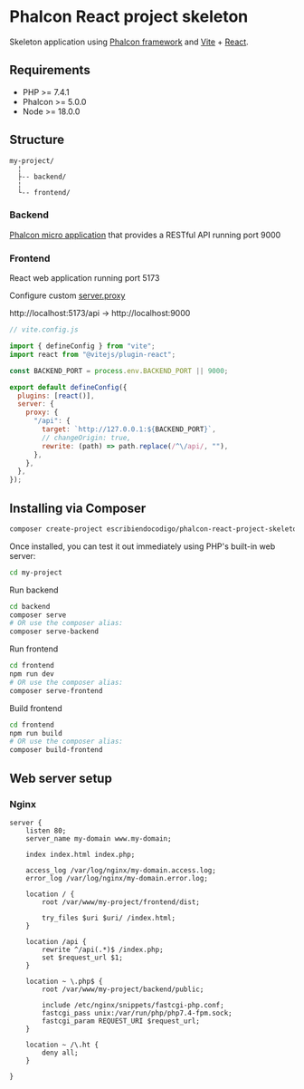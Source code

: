 # Phalcon React project skeleton

Skeleton application using [Phalcon framework](https://phalcon.io) and [Vite](https://vitejs.dev) + [React](https://react.dev).

## Requirements

- PHP >= 7.4.1
- Phalcon >= 5.0.0
- Node >= 18.0.0

## Structure

```
my-project/
  ¦
  ├-- backend/
  ¦
  └-- frontend/
```

### Backend

[Phalcon micro application](https://github.com/escribiendocodigo/phalcon-micro-project-skeleton)
that provides a RESTful API running port 9000

### Frontend

React web application running port 5173

Configure custom [server.proxy](https://vitejs.dev/config/server-options.html#server-proxy)

http://localhost:5173/api -> http://localhost:9000

```js
// vite.config.js

import { defineConfig } from "vite";
import react from "@vitejs/plugin-react";

const BACKEND_PORT = process.env.BACKEND_PORT || 9000;

export default defineConfig({
  plugins: [react()],
  server: {
    proxy: {
      "/api": {
        target: `http://127.0.0.1:${BACKEND_PORT}`,
        // changeOrigin: true,
        rewrite: (path) => path.replace(/^\/api/, ""),
      },
    },
  },
});
```

## Installing via Composer

```bash
composer create-project escribiendocodigo/phalcon-react-project-skeleton my-project
```

Once installed, you can test it out immediately using PHP's built-in web server:

```bash
cd my-project
```

Run backend

```bash
cd backend
composer serve
# OR use the composer alias:
composer serve-backend
```

Run frontend

```bash
cd frontend
npm run dev
# OR use the composer alias:
composer serve-frontend
```

Build frontend

```bash
cd frontend
npm run build
# OR use the composer alias:
composer build-frontend
```

## Web server setup

### Nginx

```nginx
server {
    listen 80;
    server_name my-domain www.my-domain;

    index index.html index.php;

    access_log /var/log/nginx/my-domain.access.log;
    error_log /var/log/nginx/my-domain.error.log;

    location / {
        root /var/www/my-project/frontend/dist;

        try_files $uri $uri/ /index.html;
    }

    location /api {
        rewrite ^/api(.*)$ /index.php;
        set $request_url $1;
    }

    location ~ \.php$ {
        root /var/www/my-project/backend/public;

        include /etc/nginx/snippets/fastcgi-php.conf;
        fastcgi_pass unix:/var/run/php/php7.4-fpm.sock;
        fastcgi_param REQUEST_URI $request_url;
    }

    location ~ /\.ht {
        deny all;
    }

}
```
